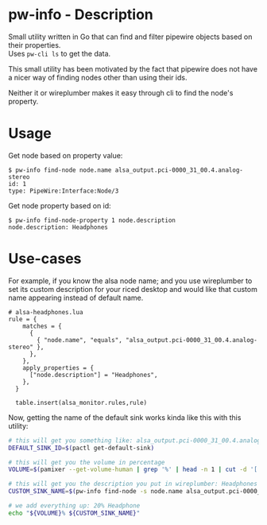 # pw-info - Description
Small utility written in Go that can find and filter pipewire objects based on their properties.  
Uses `pw-cli ls` to get the data. 

This small utility has been motivated by the fact that pipewire does not have a nicer way of finding nodes other than using their ids.

Neither it or wireplumber makes it easy through cli to find the node's property.

# Usage

Get node based on property value:
```
$ pw-info find-node node.name alsa_output.pci-0000_31_00.4.analog-stereo
id: 1
type: PipeWire:Interface:Node/3
```

Get node property based on id:
```
$ pw-info find-node-property 1 node.description
node.description: Headphones
```

# Use-cases

For example, if you know the alsa node name; and you use wireplumber to set its custom description for your riced desktop and would like that custom name appearing instead of default name.

```
# alsa-headphones.lua
rule = {
    matches = {
      {
        { "node.name", "equals", "alsa_output.pci-0000_31_00.4.analog-stereo" },
      },
    },
    apply_properties = {
      ["node.description"] = "Headphones",
    },
  }
  
  table.insert(alsa_monitor.rules,rule)
```

Now, getting the name of the default sink works kinda like this with this utility:

```sh
# this will get you something like: alsa_output.pci-0000_31_00.4.analog-stereo
DEFAULT_SINK_ID=$(pactl get-default-sink)

# this will get you the volume in percentage
VOLUME=$(pamixer --get-volume-human | grep '%' | head -n 1 | cut -d '[' -f 2 | cut -d '%' -f 1)

# this will get you the description you put in wireplumber: Headphones
CUSTOM_SINK_NAME=$(pw-info find-node -s node.name alsa_output.pci-0000_31_00.4.analog-stereo | head -1 | xargs -I{} pw-info find-node-property -s {} node.description)

# we add everything up: 20% Headphone
echo "${VOLUME}% ${CUSTOM_SINK_NAME}"
```
